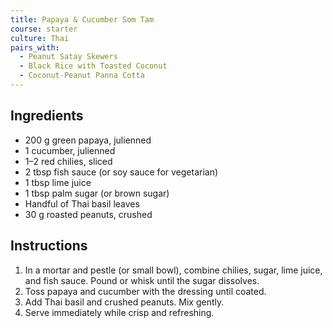 ```yaml
---
title: Papaya & Cucumber Som Tam
course: starter
culture: Thai
pairs_with:
  - Peanut Satay Skewers
  - Black Rice with Toasted Coconut
  - Coconut-Peanut Panna Cotta
---
```


## Ingredients
- 200 g green papaya, julienned
- 1 cucumber, julienned
- 1–2 red chilies, sliced
- 2 tbsp fish sauce (or soy sauce for vegetarian)
- 1 tbsp lime juice
- 1 tbsp palm sugar (or brown sugar)
- Handful of Thai basil leaves
- 30 g roasted peanuts, crushed

## Instructions
1. In a mortar and pestle (or small bowl), combine chilies, sugar, lime juice, and fish sauce. Pound or whisk until the sugar dissolves.
2. Toss papaya and cucumber with the dressing until coated.
3. Add Thai basil and crushed peanuts. Mix gently.
4. Serve immediately while crisp and refreshing.
